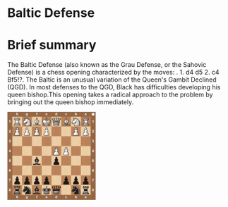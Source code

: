 
Baltic Defense
==============

# Brief summary


The Baltic Defense (also known as the Grau Defense, or the Sahovic Defense) is a chess opening characterized by the moves: . 1. d4 d5 2. c4 Bf5!?. The Baltic is an unusual variation of the Queen's Gambit Declined (QGD). In most defenses to the QGD, Black has difficulties developing his queen bishop.This opening takes a radical approach to the problem by bringing out the queen bishop immediately.

<img src="/img/Baltic Defense.jpg" width="200"/>
